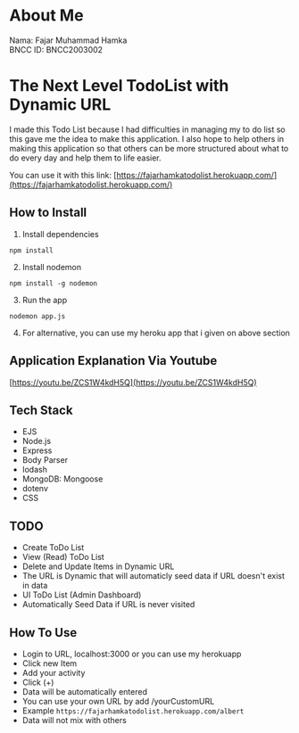 # About Me
Nama: Fajar Muhammad Hamka<br />
BNCC ID: BNCC2003002

# The Next Level TodoList with Dynamic URL
I made this Todo List because I had difficulties in managing my to do list so this gave me the idea to make this application. I also hope to help others in making this application so that others can be more structured about what to do every day and help them to life easier.

You can use it with this link:
[https://fajarhamkatodolist.herokuapp.com/](https://fajarhamkatodolist.herokuapp.com/)

## How to Install
1. Install dependencies
```
npm install
```
2. Install nodemon
```
npm install -g nodemon
```
3. Run the app
```
nodemon app.js
```
4. For alternative, you can use my heroku app that i given on above section

## Application Explanation Via Youtube
[https://youtu.be/ZCS1W4kdH5Q](https://youtu.be/ZCS1W4kdH5Q)

## Tech Stack
- EJS
- Node.js
- Express
- Body Parser
- lodash
- MongoDB: Mongoose
- dotenv
- CSS

## TODO
 - Create ToDo List
 - View (Read) ToDo List
 - Delete and Update Items in Dynamic URL
 - The URL is Dynamic that will automaticly seed data if URL doesn't exist in data
 - UI ToDo List (Admin Dashboard)
 - Automatically Seed Data if URL is never visited

 ## How To Use
 - Login to URL, localhost:3000 or you can use my herokuapp
 - Click new Item
 - Add your activity
 - Click (+)
 - Data will be automatically entered
 - You can use your own URL by add /yourCustomURL
 - Example ```https://fajarhamkatodolist.herokuapp.com/albert```
 - Data will not mix with others
